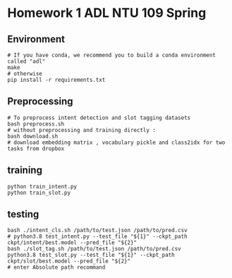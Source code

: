 # Homework 1 ADL NTU 109 Spring

## Environment
```shell
# If you have conda, we recommend you to build a conda environment called "adl"
make
# otherwise
pip install -r requirements.txt
```

## Preprocessing
```shell
# To preprocess intent detection and slot tagging datasets
bash preprocess.sh
# without preprocessing and training directly :
bash download.sh
# download embedding matrix , vocabulary pickle and class2idx for two tasks from dropbox
```

## training
```shell
python train_intent.py
python train_slot.py
```
## testing 
```shell
bash ./intent_cls.sh /path/to/test.json /path/to/pred.csv
# python3.8 test_intent.py --test_file "${1}" --ckpt_path ckpt/intent/best.model --pred_file "${2}"
bash ./slot_tag.sh /path/to/test.json /path/to/pred.csv
python3.8 test_slot.py --test_file "${1}" --ckpt_path ckpt/slot/best.model --pred_file "${2}"
# enter Absolute path recommand
```
